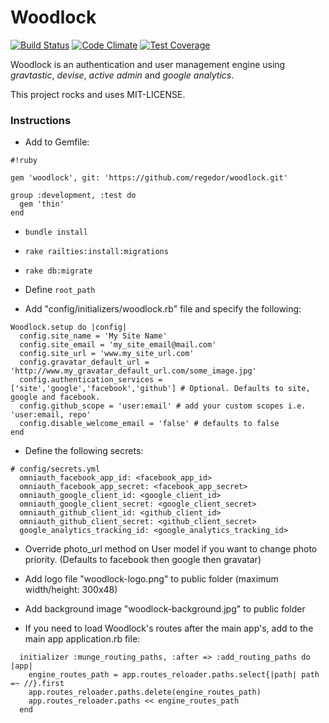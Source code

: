 # Woodlock
[![Build Status](https://travis-ci.org/regedor/woodlock.svg?branch=master)](https://travis-ci.org/regedor/woodlock)
[![Code Climate](https://codeclimate.com/github/regedor/woodlock/badges/gpa.svg)](https://codeclimate.com/github/regedor/woodlock)
[![Test Coverage](https://codeclimate.com/github/regedor/woodlock/badges/coverage.svg)](https://codeclimate.com/github/regedor/woodlock/coverage)

Woodlock is an authentication and user management engine using *gravtastic*, *devise*, *active admin* and *google analytics*.

This project rocks and uses MIT-LICENSE.

### Instructions

* Add to Gemfile:

```
#!ruby

gem 'woodlock', git: 'https://github.com/regedor/woodlock.git'

group :development, :test do
  gem 'thin'
end
```
* `bundle install`

* `rake railties:install:migrations`

* `rake db:migrate`

* Define `root_path`

* Add "config/initializers/woodlock.rb" file and specify the following:

```
Woodlock.setup do |config|
  config.site_name = 'My Site Name'
  config.site_email = 'my_site_email@mail.com'
  config.site_url = 'www.my_site_url.com'
  config.gravatar_default_url = 'http://www.my_gravatar_default_url.com/some_image.jpg'
  config.authentication_services = ['site','google','facebook','github'] # Optional. Defaults to site, google and facebook.
  config.github_scope = 'user:email' # add your custom scopes i.e. 'user:email, repo'
  config.disable_welcome_email = 'false' # defaults to false
end
```

* Define the following secrets:

```
# config/secrets.yml
  omniauth_facebook_app_id: <facebook_app_id>
  omniauth_facebook_app_secret: <facebook_app_secret>
  omniauth_google_client_id: <google_client_id>
  omniauth_google_client_secret: <google_client_secret>
  omniauth_github_client_id: <github_client_id>
  omniauth_github_client_secret: <github_client_secret>
  google_analytics_tracking_id: <google_analytics_tracking_id>

```

* Override photo_url method on User model if you want to change photo priority. (Defaults to facebook then google then gravatar)

* Add logo file "woodlock-logo.png" to public folder (maximum width/height: 300x48)

* Add background image "woodlock-background.jpg" to public folder

* If you need to load Woodlock's routes after the main app's, add to the main app application.rb file:

```
  initializer :munge_routing_paths, :after => :add_routing_paths do |app|
    engine_routes_path = app.routes_reloader.paths.select{|path| path =~ //}.first
    app.routes_reloader.paths.delete(engine_routes_path)
    app.routes_reloader.paths << engine_routes_path
  end

```
